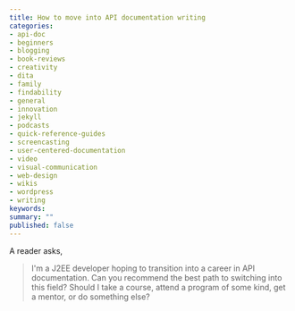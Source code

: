 ```yaml
---
title: How to move into API documentation writing
categories:
- api-doc
- beginners
- blogging
- book-reviews
- creativity
- dita
- family
- findability
- general
- innovation
- jekyll
- podcasts
- quick-reference-guides
- screencasting
- user-centered-documentation
- video
- visual-communication
- web-design
- wikis
- wordpress
- writing
keywords: 
summary: ""
published: false
---
```


A reader asks,

> I'm a J2EE developer hoping to transition into a career in API documentation. Can you recommend the best path to switching into this field? Should I take a course, attend a program of some kind, get a mentor, or do something else?
